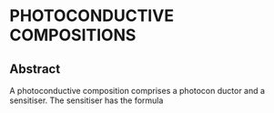 # PHOTOCONDUCTIVE COMPOSITIONS

## Abstract
A photoconductive composition comprises a photocon ductor and a sensitiser. The sensitiser has the formula